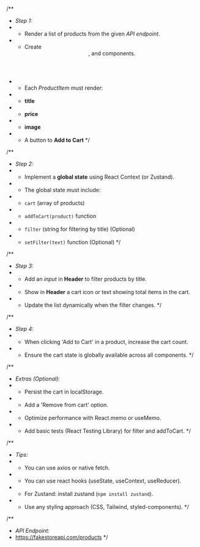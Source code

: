 
/**
 * *Step 1:*
 * - Render a list of products from the given *API endpoint*.
 * - Create **<Header />**, **<ProductList />** and **<ProductItem />** components.
 * - Each *ProductItem* must render:
 *    - **title**
 *    - **price**
 *    - **image**
 *    - A button to **Add to Cart**
 */


/**
 * *Step 2:*
 * - Implement a **global state** using React Context (or Zustand).
 * - The global state must include:
 *    - `cart` (array of products)
 *    - `addToCart(product)` function
 *    - `filter` (string for filtering by title) (Optional)
 *    - `setFilter(text)` function (Optional)
 */

/**
 * *Step 3:*
 * - Add an *input* in **Header** to filter products by title.
 * - Show in **Header** a cart icon or text showing total items in the cart.
 * - Update the list dynamically when the filter changes.
 */

/**
 * *Step 4:*
 * - When clicking 'Add to Cart' in a product, increase the cart count.
 * - Ensure the cart state is globally available across all components.
 */

/**
 * *Extras (Optional):*
 * - Persist the cart in localStorage.
 * - Add a 'Remove from cart' option.
 * - Optimize performance with React.memo or useMemo.
 * - Add basic tests (React Testing Library) for filter and addToCart.
 */

/**
 * *Tips:*
 * - You can use axios or native fetch.
 * - You can use react hooks (useState, useContext, useReducer).
 * - For Zustand: install zustand (`npm install zustand`).
 * - Use any styling approach (CSS, Tailwind, styled-components).
 */

/**
 * *API Endpoint:*
 * https://fakestoreapi.com/products
 */
